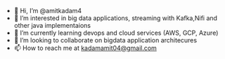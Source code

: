 - 👋 Hi, I’m @amitkadam4
- 👀 I’m interested in big data applications, streaming with Kafka,Nifi and other java implementaions
- 🌱 I’m currently learning devops and cloud services (AWS, GCP, Azure)
- 💞️ I’m looking to collaborate on bigdata application architecures
- 📫 How to reach me at kadamamit04@gmail.com

<!---
amitkadam4/amitkadam4 is a ✨ special ✨ repository because its `README.md` (this file) appears on your GitHub profile.
You can click the Preview link to take a look at your changes.
--->
